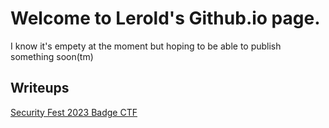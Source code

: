 # Welcome to Lerold's Github.io page.

I know it's empety at the moment but hoping to be able to publish something soon(tm)


## Writeups

[Security Fest 2023 Badge CTF](Writeups/Security-Fest-2023-Badge-CTF)
